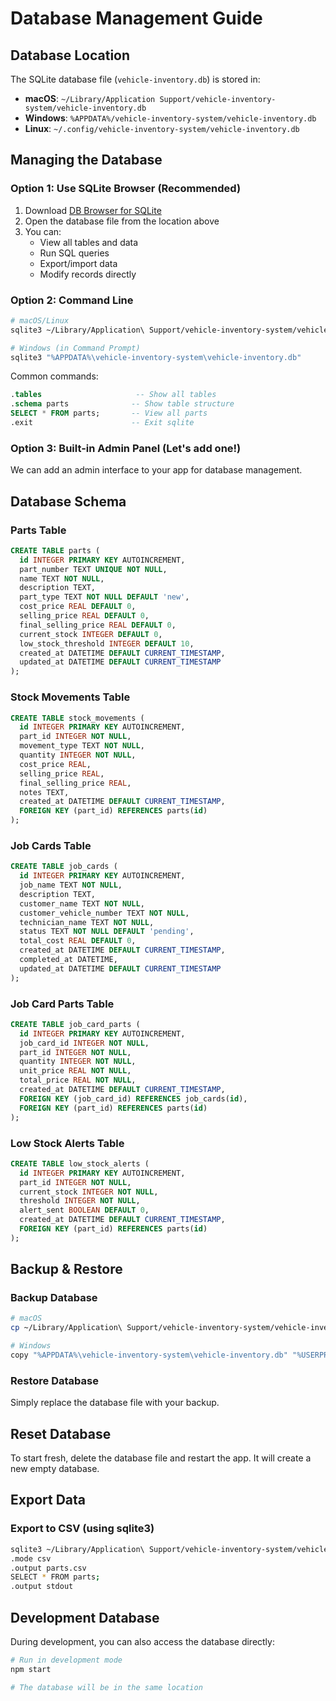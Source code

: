 # Database Management Guide

## Database Location

The SQLite database file (`vehicle-inventory.db`) is stored in:

- **macOS**: `~/Library/Application Support/vehicle-inventory-system/vehicle-inventory.db`
- **Windows**: `%APPDATA%/vehicle-inventory-system/vehicle-inventory.db`
- **Linux**: `~/.config/vehicle-inventory-system/vehicle-inventory.db`

## Managing the Database

### Option 1: Use SQLite Browser (Recommended)

1. Download [DB Browser for SQLite](https://sqlitebrowser.org/)
2. Open the database file from the location above
3. You can:
   - View all tables and data
   - Run SQL queries
   - Export/import data
   - Modify records directly

### Option 2: Command Line

```bash
# macOS/Linux
sqlite3 ~/Library/Application\ Support/vehicle-inventory-system/vehicle-inventory.db

# Windows (in Command Prompt)
sqlite3 "%APPDATA%\vehicle-inventory-system\vehicle-inventory.db"
```

Common commands:
```sql
.tables                     -- Show all tables
.schema parts              -- Show table structure
SELECT * FROM parts;       -- View all parts
.exit                      -- Exit sqlite
```

### Option 3: Built-in Admin Panel (Let's add one!)

We can add an admin interface to your app for database management.

## Database Schema

### Parts Table
```sql
CREATE TABLE parts (
  id INTEGER PRIMARY KEY AUTOINCREMENT,
  part_number TEXT UNIQUE NOT NULL,
  name TEXT NOT NULL,
  description TEXT,
  part_type TEXT NOT NULL DEFAULT 'new',
  cost_price REAL DEFAULT 0,
  selling_price REAL DEFAULT 0,
  final_selling_price REAL DEFAULT 0,
  current_stock INTEGER DEFAULT 0,
  low_stock_threshold INTEGER DEFAULT 10,
  created_at DATETIME DEFAULT CURRENT_TIMESTAMP,
  updated_at DATETIME DEFAULT CURRENT_TIMESTAMP
);
```

### Stock Movements Table
```sql
CREATE TABLE stock_movements (
  id INTEGER PRIMARY KEY AUTOINCREMENT,
  part_id INTEGER NOT NULL,
  movement_type TEXT NOT NULL,
  quantity INTEGER NOT NULL,
  cost_price REAL,
  selling_price REAL,
  final_selling_price REAL,
  notes TEXT,
  created_at DATETIME DEFAULT CURRENT_TIMESTAMP,
  FOREIGN KEY (part_id) REFERENCES parts(id)
);
```

### Job Cards Table
```sql
CREATE TABLE job_cards (
  id INTEGER PRIMARY KEY AUTOINCREMENT,
  job_name TEXT NOT NULL,
  description TEXT,
  customer_name TEXT NOT NULL,
  customer_vehicle_number TEXT NOT NULL,
  technician_name TEXT NOT NULL,
  status TEXT NOT NULL DEFAULT 'pending',
  total_cost REAL DEFAULT 0,
  created_at DATETIME DEFAULT CURRENT_TIMESTAMP,
  completed_at DATETIME,
  updated_at DATETIME DEFAULT CURRENT_TIMESTAMP
);
```

### Job Card Parts Table
```sql
CREATE TABLE job_card_parts (
  id INTEGER PRIMARY KEY AUTOINCREMENT,
  job_card_id INTEGER NOT NULL,
  part_id INTEGER NOT NULL,
  quantity INTEGER NOT NULL,
  unit_price REAL NOT NULL,
  total_price REAL NOT NULL,
  created_at DATETIME DEFAULT CURRENT_TIMESTAMP,
  FOREIGN KEY (job_card_id) REFERENCES job_cards(id),
  FOREIGN KEY (part_id) REFERENCES parts(id)
);
```

### Low Stock Alerts Table
```sql
CREATE TABLE low_stock_alerts (
  id INTEGER PRIMARY KEY AUTOINCREMENT,
  part_id INTEGER NOT NULL,
  current_stock INTEGER NOT NULL,
  threshold INTEGER NOT NULL,
  alert_sent BOOLEAN DEFAULT 0,
  created_at DATETIME DEFAULT CURRENT_TIMESTAMP,
  FOREIGN KEY (part_id) REFERENCES parts(id)
);
```

## Backup & Restore

### Backup Database
```bash
# macOS
cp ~/Library/Application\ Support/vehicle-inventory-system/vehicle-inventory.db ~/Desktop/vehicle-inventory-backup.db

# Windows
copy "%APPDATA%\vehicle-inventory-system\vehicle-inventory.db" "%USERPROFILE%\Desktop\vehicle-inventory-backup.db"
```

### Restore Database
Simply replace the database file with your backup.

## Reset Database

To start fresh, delete the database file and restart the app. It will create a new empty database.

## Export Data

### Export to CSV (using sqlite3)
```bash
sqlite3 ~/Library/Application\ Support/vehicle-inventory-system/vehicle-inventory.db
.mode csv
.output parts.csv
SELECT * FROM parts;
.output stdout
```

## Development Database

During development, you can also access the database directly:
```bash
# Run in development mode
npm start

# The database will be in the same location
```